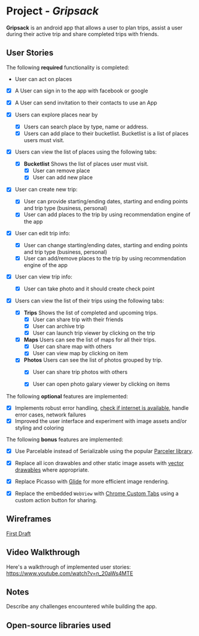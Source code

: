 # Project - *Gripsack*

**Gripsack** is an android app that allows a user to plan trips, assist a user during their active trip and share completed trips with friends. 

## User Stories

The following **required** functionality is completed:

* User can act on places
* [X] A User can sign in to the app with facebook or google
* [X] A User can send invitation to their contacts to use an App

* [X] Users can explore places near by
  * [X] Users can search place by type, name or address.
  * [X] Users can add place to their bucketlist. Bucketlist is a list of places users must visit.

* [X] Users can view the list of places using the following tabs: 
  * [X] **Bucketlist** Shows the list of places user must visit.
    * [X] User can remove place 
    * [X] User can add new place
  
* [X] User can create new trip:
  * [X] User can provide starting/ending dates, starting and ending points and trip type (business, personal)
  * [X] User can add places to the trip by using recommendation engine of the app
  
* [X] User can edit trip info:
  * [X] User can change starting/ending dates, starting and ending points and trip type (business, personal)
  * [X] User can add/remove places to the trip by using recommendation engine of the app

* [X] User can view trip info:
  * [X] User can take photo and it should create check point 
  
* [X] Users can view the list of their trips using the following tabs: 
  * [X] **Trips** Shows the list of completed and upcoming trips.
    * [X] User can share trip with their friends
    * [X] User can archive trip
    * [X] User can launch trip viewer by clicking on the trip
  * [X] **Maps** Users can see the list of maps for all their trips.
      * [X] User can share map with others
      * [X] User can view map by clicking on item 
  * [X] **Photos** Users can see the list of photos grouped by trip.
      * [X] User can share trip photos with others
      * [X] User can open photo galary viewer by clicking on items
      
      
The following **optional** features are implemented:

* [X] Implements robust error handling, [check if internet is available](http://guides.codepath.com/android/Sending-and-Managing-Network-Requests#checking-for-network-connectivity), handle error cases, network failures
* [X] Improved the user interface and experiment with image assets and/or styling and coloring

The following **bonus** features are implemented:

* [X] Use Parcelable instead of Serializable using the popular [Parceler library](http://guides.codepath.com/android/Using-Parceler).
* [X] Replace all icon drawables and other static image assets with [vector drawables](http://guides.codepath.com/android/Drawables#vector-drawables) where appropriate.
* [X] Replace Picasso with [Glide](http://inthecheesefactory.com/blog/get-to-know-glide-recommended-by-google/en) for more efficient image rendering.
* [X] Replace the embedded `WebView` with [Chrome Custom Tabs](http://guides.codepath.com/android/Chrome-Custom-Tabs) using a custom action button for sharing. 

 
## Wireframes 

[First Draft](https://github.com/gripsack/android/blob/master/wireframes.pdf?raw=true)


## Video Walkthrough

Here's a walkthrough of implemented user stories: https://www.youtube.com/watch?v=n_20aWs4MTE

## Notes

Describe any challenges encountered while building the app.

## Open-source libraries used
